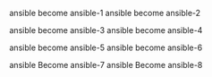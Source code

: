 ansible become ansible-1
ansible become ansible-2

ansible become ansible-3
ansible become ansible-4

ansible become ansible-5
ansible become ansible-6

ansible Become ansible-7
ansible Become ansible-8
